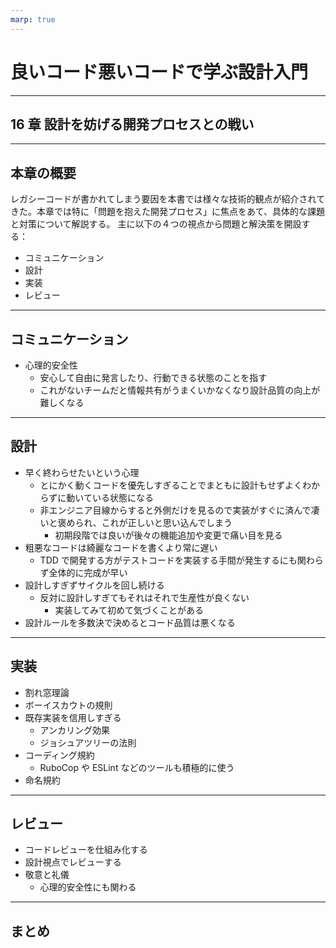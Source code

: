```yaml
---
marp: true
---
```


# 良いコード悪いコードで学ぶ設計入門

---

## 16 章 設計を妨げる開発プロセスとの戦い

---

## 本章の概要

レガシーコードが書かれてしまう要因を本書では様々な技術的観点が紹介されてきた。本章では特に「問題を抱えた開発プロセス」に焦点をあて、具体的な課題と対策について解説する。
主に以下の４つの視点から問題と解決策を開設する：

- コミュニケーション
- 設計
- 実装
- レビュー

---

## コミュニケーション

- 心理的安全性
  - 安心して自由に発言したり、行動できる状態のことを指す
  - これがないチームだと情報共有がうまくいかなくなり設計品質の向上が難しくなる

---

## 設計

- 早く終わらせたいという心理
  - とにかく動くコードを優先しすぎることでまともに設計もせずよくわからずに動いている状態になる
  - 非エンジニア目線からすると外側だけを見るので実装がすぐに済んで凄いと褒められ、これが正しいと思い込んでしまう
    - 初期段階では良いが後々の機能追加や変更で痛い目を見る
- 粗悪なコードは綺麗なコードを書くより常に遅い
  - TDD で開発する方がテストコードを実装する手間が発生するにも関わらず全体的に完成が早い
- 設計しすぎずサイクルを回し続ける
  - 反対に設計しすぎてもそれはそれで生産性が良くない
    - 実装してみて初めて気づくことがある
- 設計ルールを多数決で決めるとコード品質は悪くなる

---

## 実装

- 割れ窓理論
- ボーイスカウトの規則
- 既存実装を信用しすぎる
  - アンカリング効果
  - ジョシュアツリーの法則
- コーディング規約
  - RuboCop や ESLint などのツールも積極的に使う
- 命名規約

---

## レビュー

- コードレビューを仕組み化する
- 設計視点でレビューする
- 敬意と礼儀
  - 心理的安全性にも関わる

---

## まとめ

